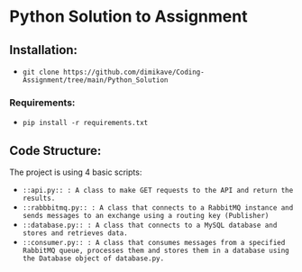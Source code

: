 # Python Solution to Assignment

## Installation:
- `git clone https://github.com/dimikave/Coding-Assignment/tree/main/Python_Solution`

### Requirements:
- `pip install -r requirements.txt`

## Code Structure:
The project is using 4 basic scripts:
- `::api.py:: : A class to make GET requests to the API and return the results.`
- `::rabbbitmq.py:: : A class that connects to a RabbitMQ instance and sends messages to an exchange using a routing key (Publisher)`
- `::database.py:: : A class that connects to a MySQL database and stores and retrieves data.`
- `::consumer.py:: : A class that consumes messages from a specified RabbitMQ queue, processes them and stores them in a database using the Database object of database.py.`
